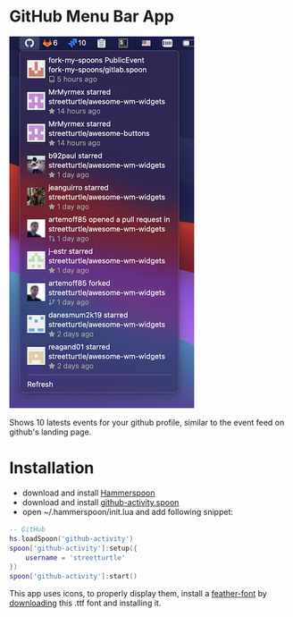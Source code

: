 # GitHub Menu Bar App

![screenshot](./screenshots/screenshot.png)

Shows 10 latests events for your github profile, similar to the event feed on github's landing page.

# Installation

 - download and install [Hammerspoon](https://github.com/Hammerspoon/hammerspoon/releases/latest)
 - download and install [github-activity.spoon](https://github.com/fork-my-spoons/github-activity.spoon/raw/master/github-activity.spoon.zip)
 - open ~/.hammerspoon/init.lua and add following snippet:

```lua
-- GitHub
hs.loadSpoon('github-activity')
spoon['github-activity']:setup({
    username = 'streetturtle'
})
spoon['github-activity']:start()
```

This app uses icons, to properly display them, install a [feather-font](https://github.com/AT-UI/feather-font) by [downloading](https://github.com/AT-UI/feather-font/raw/master/src/fonts/feather.ttf) this .ttf font and installing it.
